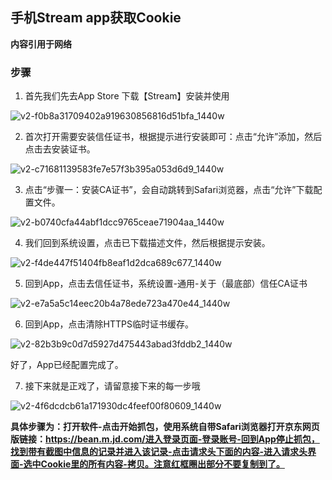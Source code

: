 ## 手机Stream app获取Cookie

**内容引用于网络**

### 步骤

1. 首先我们先去App Store 下载【Stream】安装并使用

![v2-f0b8a31709402a919630856816d51bfa_1440w](http://img.cdn.80008800.xyz/v2-f0b8a31709402a919630856816d51bfa_1440w.jpg)

2. 首次打开需要安装信任证书，根据提示进行安装即可：点击“允许”添加，然后点击去安装证书。

![v2-c71681139583fe7e57f3b395a053d6d9_1440w](http://img.cdn.80008800.xyz/v2-c71681139583fe7e57f3b395a053d6d9_1440w.jpg)

3. 点击“步骤一：安装CA证书”，会自动跳转到Safari浏览器，点击“允许”下载配置文件。

![v2-b0740cfa44abf1dcc9765ceae71904aa_1440w](http://img.cdn.80008800.xyz/v2-b0740cfa44abf1dcc9765ceae71904aa_1440w.jpg)

4. 我们回到系统设置，点击已下载描述文件，然后根据提示安装。

![v2-f4de447f51404fb8eaf1d2dca689c677_1440w](http://img.cdn.80008800.xyz/v2-f4de447f51404fb8eaf1d2dca689c677_1440w.jpg)

5. 回到App，点击去信任证书，系统设置-通用-关于（最底部）信任CA证书

![v2-e7a5a5c14eec20b4a78ede723a470e44_1440w](http://img.cdn.80008800.xyz/v2-e7a5a5c14eec20b4a78ede723a470e44_1440w.jpg)

6. 回到App，点击清除HTTPS临时证书缓存。

![v2-82b3b9c0d7d5927d475443abad3fddb2_1440w](http://img.cdn.80008800.xyz/v2-82b3b9c0d7d5927d475443abad3fddb2_1440w.jpg)


好了，App已经配置完成了。

7. 接下来就是正戏了，请留意接下来的每一步哦

![v2-4f6dcdcb61a171930dc4feef00f80609_1440w](http://img.cdn.80008800.xyz/v2-4f6dcdcb61a171930dc4feef00f80609_1440w.jpg)

**具体步骤为：打开软件-点击开始抓包，使用系统自带Safari浏览器打开京东网页版链接：https://bean.m.jd.com/进入登录页面-登录账号-回到App停止抓包，找到带有截图中信息的记录并进入该记录-点击请求头下面的内容-进入请求头界面-选中Cookie里的所有内容-拷贝。注意红框圈出部分不要复制到了。**
